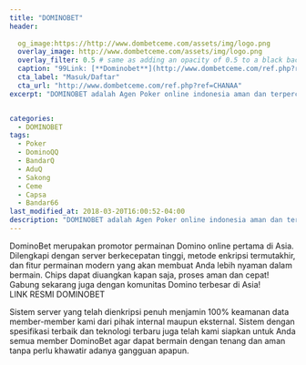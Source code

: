 ```yaml
---
title: "DOMINOBET"
header:
  
  og_image:https://http://www.dombetceme.com/assets/img/logo.png
  overlay_image: http://www.dombetceme.com/assets/img/logo.png
  overlay_filter: 0.5 # same as adding an opacity of 0.5 to a black background
  caption: "99Link: [**Dominobet**](http://www.dombetceme.com/ref.php?ref=CHANAA)"
  cta_label: "Masuk/Daftar"
  cta_url: "http://www.dombetceme.com/ref.php?ref=CHANAA"
excerpt: "DOMINOBET adalah Agen Poker online indonesia aman dan terpercaya yang menyediakan permainan Bandarq Online, DominoQQ, Capsa Susun, Bandar Poker, AduQ dan PokerQQ."


categories:
  - DOMINOBET
tags:
  - Poker
  - DominoQQ
  - BandarQ
  - AduQ
  - Sakong
  - Ceme
  - Capsa
  - Bandar66
last_modified_at: 2018-03-20T16:00:52-04:00
description: "DOMINOBET adalah Agen Poker online indonesia aman dan terpercaya yang menyediakan permainan Bandarq Online, DominoQQ, Capsa Susun, Bandar Poker, AduQ dan PokerQQ."
---
```

<span>DominoBet</span> merupakan promotor permainan Domino online pertama di Asia. Dilengkapi dengan server berkecepatan tinggi, metode enkripsi termutakhir, dan fitur permainan modern yang akan
		membuat Anda lebih nyaman dalam bermain. Chips dapat diuangkan kapan saja, proses aman dan cepat! Gabung sekarang juga dengan komunitas Domino terbesar di Asia!<br />
		LINK RESMI DOMINOBET
		<p>Sistem server yang telah dienkripsi penuh menjamin 100% keamanan data member-member kami dari pihak internal maupun eksternal. Sistem dengan spesifikasi terbaik dan teknologi terbaru juga
telah kami siapkan untuk Anda semua member DominoBet agar dapat bermain dengan tenang dan aman tanpa perlu khawatir adanya gangguan apapun.</p>
